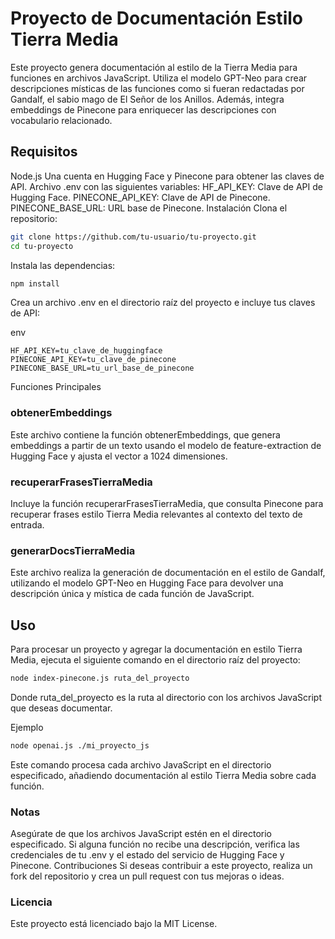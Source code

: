 # Proyecto de Documentación Estilo Tierra Media
Este proyecto genera documentación al estilo de la Tierra Media para funciones en archivos JavaScript. Utiliza el modelo GPT-Neo para crear descripciones místicas de las funciones como si fueran redactadas por Gandalf, el sabio mago de El Señor de los Anillos. Además, integra embeddings de Pinecone para enriquecer las descripciones con vocabulario relacionado.

## Requisitos
Node.js
Una cuenta en Hugging Face y Pinecone para obtener las claves de API.
Archivo .env con las siguientes variables:
  HF_API_KEY: Clave de API de Hugging Face.
  PINECONE_API_KEY: Clave de API de Pinecone.
  PINECONE_BASE_URL: URL base de Pinecone.
Instalación
Clona el repositorio:

```bash
git clone https://github.com/tu-usuario/tu-proyecto.git
cd tu-proyecto
```

Instala las dependencias:

```bash
npm install
```

Crea un archivo .env en el directorio raíz del proyecto e incluye tus claves de API:

env
```
HF_API_KEY=tu_clave_de_huggingface
PINECONE_API_KEY=tu_clave_de_pinecone
PINECONE_BASE_URL=tu_url_base_de_pinecone
```
Funciones Principales
### obtenerEmbeddings
Este archivo contiene la función obtenerEmbeddings, que genera embeddings a partir de un texto usando el modelo de feature-extraction de Hugging Face y ajusta el vector a 1024 dimensiones.

### recuperarFrasesTierraMedia
Incluye la función recuperarFrasesTierraMedia, que consulta Pinecone para recuperar frases estilo Tierra Media relevantes al contexto del texto de entrada.

### generarDocsTierraMedia
Este archivo realiza la generación de documentación en el estilo de Gandalf, utilizando el modelo GPT-Neo en Hugging Face para devolver una descripción única y mística de cada función de JavaScript.

## Uso
Para procesar un proyecto y agregar la documentación en estilo Tierra Media, ejecuta el siguiente comando en el directorio raíz del proyecto:

```bash
node index-pinecone.js ruta_del_proyecto
```
Donde ruta_del_proyecto es la ruta al directorio con los archivos JavaScript que deseas documentar.

Ejemplo

```bash
node openai.js ./mi_proyecto_js
```
Este comando procesa cada archivo JavaScript en el directorio especificado, añadiendo documentación al estilo Tierra Media sobre cada función.

### Notas
Asegúrate de que los archivos JavaScript estén en el directorio especificado.
Si alguna función no recibe una descripción, verifica las credenciales de tu .env y el estado del servicio de Hugging Face y Pinecone.
Contribuciones
Si deseas contribuir a este proyecto, realiza un fork del repositorio y crea un pull request con tus mejoras o ideas.

### Licencia
Este proyecto está licenciado bajo la MIT License.
